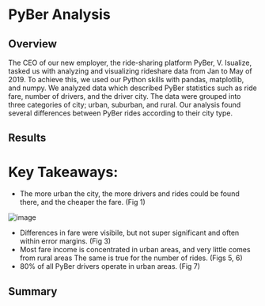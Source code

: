 # PyBer Analysis

## Overview

The CEO of our new employer, the ride-sharing platform PyBer, V. Isualize, tasked us with analyzing and visualizing rideshare data from Jan to May of 2019. To achieve this, we used our Python skills with pandas, matplotlib, and numpy. We analyzed data which described PyBer statistics such as ride fare, number of drivers, and the driver city. The data were grouped into three categories of city; urban, suburban, and rural. Our analysis found several differences between PyBer rides according to their city type.

## Results

# Key Takeaways:
- The more urban the city, the more drivers and rides could be found there, and the cheaper the fare. (Fig 1)

![image](/Resources/Fig1.png)

- Differences in fare were visibile, but not super significant and often within error margins. (Fig 3)
- Most fare income is concentrated in urban areas, and very little comes from rural areas The same is true for the number of rides. (Figs 5, 6)
- 80% of all PyBer drivers operate in urban areas. (Fig 7)

## Summary
 
